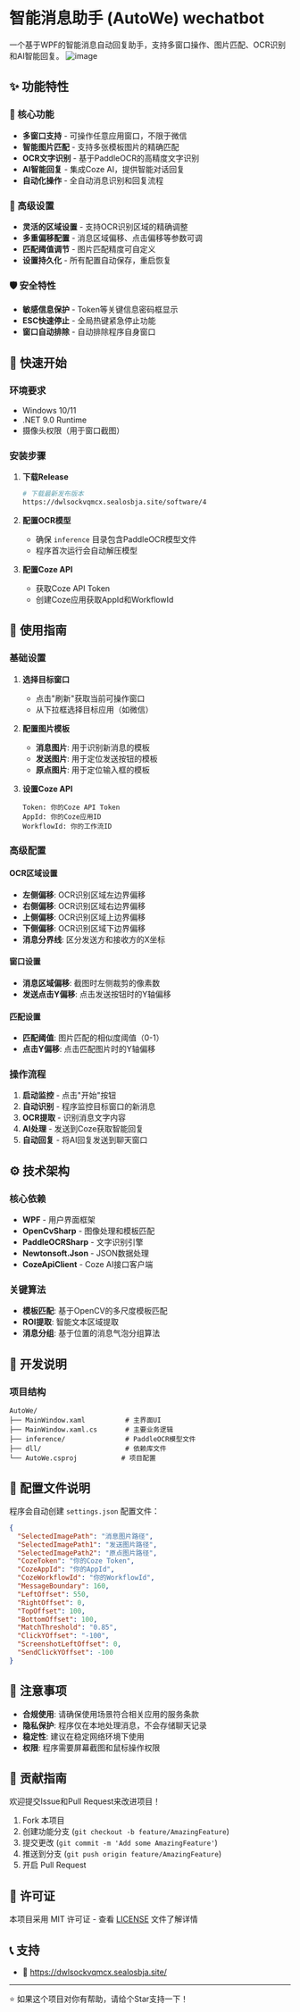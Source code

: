 # 智能消息助手 (AutoWe)  wechatbot

一个基于WPF的智能消息自动回复助手，支持多窗口操作、图片匹配、OCR识别和AI智能回复。
![image](https://github.com/user-attachments/assets/7c17d81b-ac08-40fb-aa75-30d7dda2a308)


## ✨ 功能特性

### 🎯 核心功能
- **多窗口支持** - 可操作任意应用窗口，不限于微信
- **智能图片匹配** - 支持多张模板图片的精确匹配
- **OCR文字识别** - 基于PaddleOCR的高精度文字识别
- **AI智能回复** - 集成Coze AI，提供智能对话回复
- **自动化操作** - 全自动消息识别和回复流程

### 🔧 高级设置
- **灵活的区域设置** - 支持OCR识别区域的精确调整
- **多重偏移配置** - 消息区域偏移、点击偏移等参数可调
- **匹配阈值调节** - 图片匹配精度可自定义
- **设置持久化** - 所有配置自动保存，重启恢复

### 🛡️ 安全特性
- **敏感信息保护** - Token等关键信息密码框显示
- **ESC快速停止** - 全局热键紧急停止功能
- **窗口自动排除** - 自动排除程序自身窗口

## 🚀 快速开始

### 环境要求
- Windows 10/11
- .NET 9.0 Runtime
- 摄像头权限（用于窗口截图）

### 安装步骤

1. **下载Release**
   ```bash
   # 下载最新发布版本
   https://dwlsockvqmcx.sealosbja.site/software/4
   ```

2. **配置OCR模型**
   - 确保 `inference` 目录包含PaddleOCR模型文件
   - 程序首次运行会自动解压模型

3. **配置Coze API**
   - 获取Coze API Token
   - 创建Coze应用获取AppId和WorkflowId

## 📖 使用指南

### 基础设置

1. **选择目标窗口**
   - 点击"刷新"获取当前可操作窗口
   - 从下拉框选择目标应用（如微信）

2. **配置图片模板**
   - **消息图片**: 用于识别新消息的模板
   - **发送图片**: 用于定位发送按钮的模板  
   - **原点图片**: 用于定位输入框的模板

3. **设置Coze API**
   ```
   Token: 你的Coze API Token
   AppId: 你的Coze应用ID
   WorkflowId: 你的工作流ID
   ```

### 高级配置

#### OCR区域设置
- **左侧偏移**: OCR识别区域左边界偏移
- **右侧偏移**: OCR识别区域右边界偏移  
- **上侧偏移**: OCR识别区域上边界偏移
- **下侧偏移**: OCR识别区域下边界偏移
- **消息分界线**: 区分发送方和接收方的X坐标

#### 窗口设置
- **消息区域偏移**: 截图时左侧裁剪的像素数
- **发送点击Y偏移**: 点击发送按钮时的Y轴偏移

#### 匹配设置
- **匹配阈值**: 图片匹配的相似度阈值（0-1）
- **点击Y偏移**: 点击匹配图片时的Y轴偏移

### 操作流程

1. **启动监控** - 点击"开始"按钮
2. **自动识别** - 程序监控目标窗口的新消息
3. **OCR提取** - 识别消息文字内容
4. **AI处理** - 发送到Coze获取智能回复
5. **自动回复** - 将AI回复发送到聊天窗口

## ⚙️ 技术架构

### 核心依赖
- **WPF** - 用户界面框架
- **OpenCvSharp** - 图像处理和模板匹配
- **PaddleOCRSharp** - 文字识别引擎
- **Newtonsoft.Json** - JSON数据处理
- **CozeApiClient** - Coze AI接口客户端

### 关键算法
- **模板匹配**: 基于OpenCV的多尺度模板匹配
- **ROI提取**: 智能文本区域提取
- **消息分组**: 基于位置的消息气泡分组算法

## 🔧 开发说明

### 项目结构
```
AutoWe/
├── MainWindow.xaml          # 主界面UI
├── MainWindow.xaml.cs       # 主要业务逻辑
├── inference/               # PaddleOCR模型文件
├── dll/                     # 依赖库文件
└── AutoWe.csproj           # 项目配置
```

## 📝 配置文件说明

程序会自动创建 `settings.json` 配置文件：

```json
{
  "SelectedImagePath": "消息图片路径",
  "SelectedImagePath1": "发送图片路径", 
  "SelectedImagePath2": "原点图片路径",
  "CozeToken": "你的Coze Token",
  "CozeAppId": "你的AppId",
  "CozeWorkflowId": "你的WorkflowId",
  "MessageBoundary": 160,
  "LeftOffset": 550,
  "RightOffset": 0,
  "TopOffset": 100,
  "BottomOffset": 100,
  "MatchThreshold": "0.85",
  "ClickYOffset": "-100",
  "ScreenshotLeftOffset": 0,
  "SendClickYOffset": -100
}
```

## 🚨 注意事项

- **合规使用**: 请确保使用场景符合相关应用的服务条款
- **隐私保护**: 程序仅在本地处理消息，不会存储聊天记录
- **稳定性**: 建议在稳定网络环境下使用
- **权限**: 程序需要屏幕截图和鼠标操作权限

## 🤝 贡献指南

欢迎提交Issue和Pull Request来改进项目！

1. Fork 本项目
2. 创建功能分支 (`git checkout -b feature/AmazingFeature`)
3. 提交更改 (`git commit -m 'Add some AmazingFeature'`)
4. 推送到分支 (`git push origin feature/AmazingFeature`)
5. 开启 Pull Request

## 📄 许可证

本项目采用 MIT 许可证 - 查看 [LICENSE](LICENSE) 文件了解详情

## 📞 支持

- 🐛 https://dwlsockvqmcx.sealosbja.site/

---

⭐ 如果这个项目对你有帮助，请给个Star支持一下！ 
